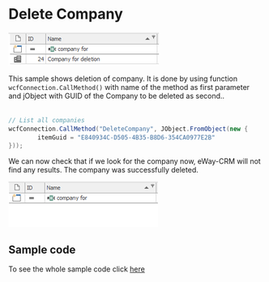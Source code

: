 # Delete Company

![example output](Images/sample_output_before.PNG)

This sample shows deletion of company. It is done by using function `wcfConnection.CallMethod()` with name of the method as first parameter and jObject  with GUID of the Company to be deleted as second..
```c#

// List all companies
wcfConnection.CallMethod("DeleteCompany", JObject.FromObject(new {
        itemGuid = "E840934C-D505-4B35-B8D6-354CA0977E2B"
}));

```


We can now check that if we look for the company now, eWay-CRM will not find any results. The company was successfully deleted.

![example output](Images/sample_output_after.PNG)
## Sample code

To see the whole sample code click  [here](Program.cs)